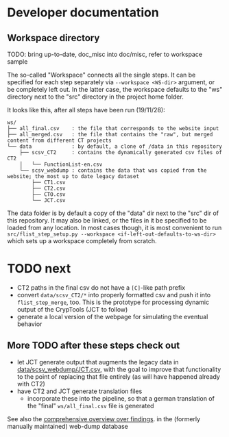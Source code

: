 # Developer documentation

## Workspace directory

TODO: bring up-to-date, doc_misc into doc/misc, refer to workspace sample

The so-called "Workspace" connects all the single steps. It can be specified for each step separately via `--workspace <WS-dir>` argument, or be completely left out. In the latter case, the workspace defaults to the "ws" directory next to the "src" directory in the project home folder.

It looks like this, after all steps have been run (19/11/28):

```
ws/
├── all_final.csv    : the file that corresponds to the website input
├── all_merged.csv   : the file that contains the "raw", but merged content from different CT projects
└── data             : by default, a clone of /data in this repository
    ├── scsv_CT2     : contains the dynamically generated csv files of CT2
    │   └── FunctionList-en.csv
    └── scsv_webdump : contains the data that was copied from the website; the most up to date legacy dataset
        ├── CT1.csv
        ├── CT2.csv
        ├── CTO.csv
        └── JCT.csv
```

The data folder is by default a copy of the "data" dir next to the "src" dir of this repository. It may also be linked, or the files in it be specified to be loaded from any location. In most cases though, it is most convenient to run `src/flist_step_setup.py --workspace <if-left-out-defaults-to-ws-dir>` which sets up a workspace completely from scratch.
# TODO next

- CT2 paths in the final csv do not have a `[C]`-like path prefix
- convert `data/scsv_CT2/*` into properly formatted csv and push it into `flist_step_merge`, too. This is the prototype for processing dynamic output of the CrypTools (JCT to follow)
- generate a local version of the webpage for simulating the eventual behavior

## More TODO after these steps check out

- let JCT generate output that augments the legacy data in [data/scsv_webdump/JCT.csv](data/scsv_webdump/JCT.csv), with the goal to improve that functionality to the point of replacing that file entirely (as will have happened already with CT2)
- have CT2 and JCT generate translation files
    - incorporate these into the pipeline, so that a german translation of the "final" `ws/all_final.csv` file is generated

See also the [comprehensive overview over findings](todo.md). in the (formerly manually maintained) web-dump database
